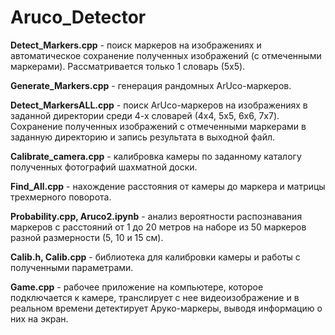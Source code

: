 # Aruco_Detector

**Detect_Markers.cpp** - поиск маркеров на изображениях и автоматическое сохранение полученных изображений (с отмеченными маркерами). Рассматривается только 1 словарь (5x5).

**Generate_Markers.cpp** - генерация рандомных ArUco-маркеров.

**Detect_MarkersALL.cpp** - поиск ArUco-маркеров на изображениях в заданной директории среди 4-х словарей (4x4, 5x5, 6x6, 7x7). Сохранение полученных изображений с отмеченными маркерами в заданную директорию и запись результата в выходной файл.

**Calibrate_camera.cpp** - калибровка камеры по заданному каталогу полученных фотографий шахматной доски.

**Find_All.cpp** - нахождение расстояния от камеры до маркера и матрицы трехмерного поворота.

**Probability.cpp, Aruco2.ipynb** - анализ вероятности распознавания маркеров с расстояний от 1 до 20 метров на наборе из 50 маркеров разной размерности (5, 10 и 15 см).

**Calib.h, Calib.cpp** - библиотека для калибровки камеры и работы с полученными параметрами.

**Game.cpp** - рабочее приложение на компьютере, которое подключается к камере, транслирует с нее видеоизображение и в реальном времени детектирует Аруко-маркеры, выводя информацию о них на экран.
